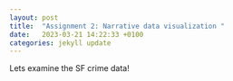 ```yaml
---
layout: post
title:  "Assignment 2: Narrative data visualization "
date:   2023-03-21 14:22:33 +0100
categories: jekyll update
---
```


Lets examine the SF crime data!
